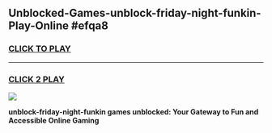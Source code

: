 
## Unblocked-Games-unblock-friday-night-funkin-Play-Online #efqa8
<h3>
<a href="https://news.freeplayer.one?title=unblock-friday-night-funkin&ref=3">CLICK TO PLAY</a></h3>
<hr>

<h3>
<a href="https://news.freeplayer.one?title=unblock-friday-night-funkin&ref=3">CLICK 2 PLAY</a>
  
</h3>

<a href="https://news.freeplayer.one?title=unblock-friday-night-funkin&ref=3"><img src="https://clearcache.store/games.png"></a>


**unblock-friday-night-funkin games unblocked: Your Gateway to Fun and Accessible Online Gaming**
